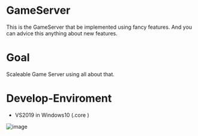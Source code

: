 # GameServer
This is the GameServer that be implemented using fancy features.
And you can advice this anything about new features.

# Goal
Scaleable Game Server using all about that.

# Develop-Enviroment
- VS2019 in Windows10 (.core )

![image](https://github.com/catingame/Krocodile/blob/master/Hierarchy.jpg)
